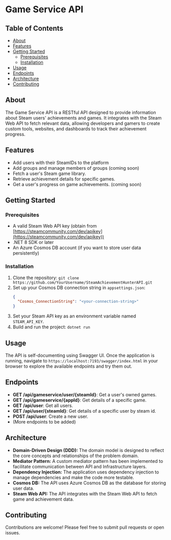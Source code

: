 # Game Service API

## Table of Contents

-   [About](#about)
-   [Features](#features)
-   [Getting Started](#getting-started)
    -   [Prerequisites](#prerequisites)
    -   [Installation](#installation)
-   [Usage](#usage)
-   [Endpoints](#endpoints)
-   [Architecture](#architecture)
-   [Contributing](#contributing)

## About

The Game Service API is a RESTful API designed to provide information about Steam users' achievements and games. It integrates with the Steam Web API to fetch relevant data, allowing developers and gamers to create custom tools, websites, and dashboards to track their achievement progress.

## Features

-   Add users with their SteamIDs to the platform
-   Add groups and manage members of groups (coming soon)
-   Fetch a user's Steam game library.
-   Retrieve achievement details for specific games.
-   Get a user's progress on game achievements. (coming soon)

## Getting Started

### Prerequisites

-   A valid Steam Web API key (obtain from [https://steamcommunity.com/dev/apikey](https://steamcommunity.com/dev/apikey))
-   .NET 8 SDK or later
-   An Azure Cosmos DB account (if you want to store user data persistently)

### Installation

1.  Clone the repository: `git clone https://github.com/YourUsername/SteamAchievementHunterAPI.git`
2.  Set up your Cosmos DB connection string in `appsettings.json`:
    ```json
    {
      "Cosmos_ConnectionString": "<your-connection-string>"
    }
    ```
3.  Set your Steam API key as an environment variable named `STEAM_API_KEY`.
4.  Build and run the project: `dotnet run`

## Usage

The API is self-documenting using Swagger UI. Once the application is running, navigate to `https://localhost:7193/swagger/index.html` in your browser to explore the available endpoints and try them out.

## Endpoints

-   **GET /api/gameservice/user/{steamId}**: Get a user's owned games.
-   **GET /api/gameservice/{appId}**: Get details of a specific game.
-   **GET /api/user**: Get all users.
-   **GET /api/user/{steamId}**: Get details of a specific user by steam id.
-   **POST /api/user**: Create a new user.
-   (More endpoints to be added)

## Architecture
-   **Domain-Driven Design (DDD):** The domain model is designed to reflect the core concepts and relationships of the problem domain.
-   **Mediator Pattern:** A custom mediator pattern has been implemented to facilitate communication between API and Infrastructure layers.
-   **Dependency Injection:** The application uses dependency injection to manage dependencies and make the code more testable.
-   **Cosmos DB:**  The API uses Azure Cosmos DB as the database for storing user data.
-   **Steam Web API:** The API integrates with the Steam Web API to fetch game and achievement data.

## Contributing

Contributions are welcome! Please feel free to submit pull requests or open issues.
